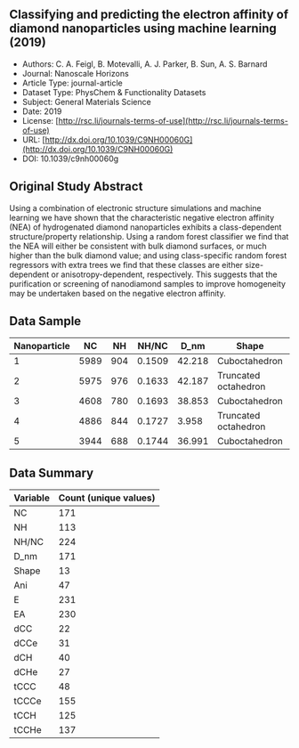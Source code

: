 <script type='text/javascript' src='https://d1bxh8uas1mnw7.cloudfront.net/assets/embed.js'></script>

<div style="float: right; width: 200px" class='altmetric-embed' data-badge-type='donut' data-condensed='true' data-badge-details='right' data-doi="10.1039/c9nh00060g"></div>

## Classifying and predicting the electron affinity of diamond nanoparticles using machine learning (2019)
<script type="application/ld+json">
	{	
		"@context": {
			"bs": "https://bioschemas.org/",
			"schema": "https://schema.org/",
			"citation": "schema:citation",
			"name": "schema:name",
			"url": "schema:url",
			"variableMeasured": "schema:variableMeasured"
		},
		"variableMeasured": [
			{
				"@type": "schema:PropertyValue",
				"name": "MI-R1.3-ABSTRACT-BASIC-CHEMICAL_COMPOSITION"
			},
			{
				"@type": "schema:PropertyValue",
				"name": "MI-R1.3-ABSTRACT-PHYSCHEM-SHAPE"
			},
			{
				"@type": "schema:PropertyValue",
				"name": "MI-R1.3-ABSTRACT-PHYSCHEM-SIZE"
			}
		],
		"@type": "schema:Dataset",
		"name": "Classifying and predicting the electron affinity of diamond nanoparticles using machine learning",
		"url": "http://dx.doi.org/10.1039/C9NH00060G",
		"citation": "https://doi.org/10.1039/c9nh00060g",
		"@id": "10.1039/c9nh00060g",
		"http://purl.org/dc/terms/conformsTo": { "@type": "schema:CreativeWork", "@id": "https://bioschemas.org/profiles/Dataset/1.0-RELEASE" },
		"schema:license": "http://rsc.li/journals-terms-of-use",
		"schema:creator": [
		  {
			"@type": "schema:Organization",
			"name": "RiskGONE"
		  }
		],
		"schema:datePublished": "2019"
	}
</script>

* Authors: C. A. Feigl, B. Motevalli, A. J. Parker, B. Sun, A. S. Barnard
* Journal: Nanoscale Horizons
* Article Type: journal-article
* Dataset Type: PhysChem & Functionality Datasets
* Subject: General Materials Science
* Date: 2019
* License: [http://rsc.li/journals-terms-of-use](http://rsc.li/journals-terms-of-use)
* URL: [http://dx.doi.org/10.1039/C9NH00060G](http://dx.doi.org/10.1039/C9NH00060G)
* DOI: 10.1039/c9nh00060g


## Original Study Abstract

Using a combination of electronic structure simulations and machine learning we have shown that the characteristic negative electron affinity (NEA) of hydrogenated diamond nanoparticles exhibits a class-dependent structure/property relationship. Using a random forest classifier we find that the NEA will either be consistent with bulk diamond surfaces, or much higher than the bulk diamond value; and using class-specific random forest regressors with extra trees we find that these classes are either size-dependent or anisotropy-dependent, respectively. This suggests that the purification or screening of nanodiamond samples to improve homogeneity may be undertaken based on the negative electron affinity.


## Data Sample

|Nanoparticle|NC |NH |NH/NC |D_nm  |Shape               |Ani  |E             |EA     |dCC  |dCCe |dCH  |dCHe |tCCC  |tCCCe|tCCH  |tCCHe|
|------------|---|---|------|------|--------------------|-----|--------------|-------|-----|-----|-----|-----|------|-----|------|-----|
|1           |5989|904|0.1509|42.218|Cuboctahedron       |1.105|-2.926.453.876|-3.391 |1.543|0.015|1.116|0.003|109.22|3.04 |111.6 |1.94 |
|2           |5975|976|0.1633|42.187|Truncated octahedron|1.099|-2.928.624.965|-13.483|1.541|0.009|1.118|0.002|109.42|1.77 |109.79|1.64 |
|3           |4608|780|0.1693|38.853|Cuboctahedron       |1.105|-2.259.410.094|-34.553|1.543|0.017|1.116|0.005|109.17|3.31 |111.83|2.53 |
|4           |4886|844|0.1727|3.958 |Truncated octahedron|1.099|-2.399.174.882|-13.515|1.542|0.009|1.118|0.003|109.4 |1.96 |109.92|1.73 |
|5           |3944|688|0.1744|36.991|Cuboctahedron       |1.105|-1.936.339.686|-34.713|1.542|0.015|1.117|0.003|109.24|2.96 |111.15|2    |


## Data Summary

| **Variable**                    | **Count (unique values)** |
| ------------------------------- | ------------------------- |
|NC |171|
|NH |113|
|NH/NC|224|
|D_nm|171|
|Shape|13 |
|Ani|47 |
|E  |231|
|EA |230|
|dCC|22 |
|dCCe|31 |
|dCH|40 |
|dCHe|27 |
|tCCC|48 |
|tCCCe|155|
|tCCH|125|
|tCCHe|137|
